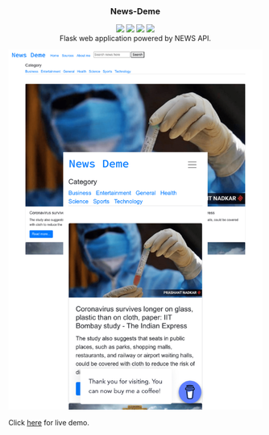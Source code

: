 <h3 align="center">News-Deme</h3>
<p align="center">
<img src="https://img.shields.io/badge/License-GNU GPL V3.0-blue.svg">
<img src="https://img.shields.io/badge/Made with-Flask-green.svg">
<img src="https://img.shields.io/badge/Powered by-NEWS API-red.svg">
<img src="https://img.shields.io/badge/Version-0.1-yellow.svg">
<br>
Flask web application powered by NEWS API. 
</p>

![](https://github.com/gowtham758550/News-Deme/blob/main/Demo/collage.png ) 

Click <a href="https://gowtham758550.pythonanywhere.com" target="_blank">here</a> for live demo. 

